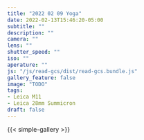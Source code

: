 ```yaml
---
title: "2022 02 09 Yoga"
date: 2022-02-13T15:46:20-05:00
subtitle: ""
description: ""
camera: ""
lens: ""
shutter_speed: ""
iso: ""
aperature: ""
js: "/js/read-gcs/dist/read-gcs.bundle.js"
gallery_feature: false
image: "TODO"
tags:
- Leica M11
- Leica 28mm Summicron
draft: false
---
```


{{< simple-gallery >}}

